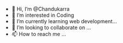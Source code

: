 - 👋 Hi, I’m @Chandukarra
- 👀 I’m interested in Coding 
- 🌱 I’m currently learning web development...
- 💞️ I’m looking to collaborate on ...
- 📫 How to reach me ...

<!---
Chandukarra/Chandukarra is a ✨ special ✨ repository because its `README.md` (this file) appears on your GitHub profile.
You can click the Preview link to take a look at your changes.
--->
